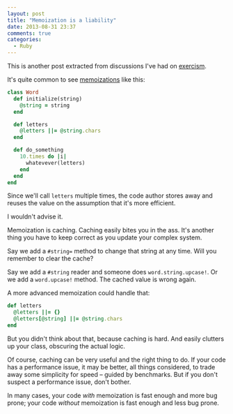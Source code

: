 ```yaml
---
layout: post
title: "Memoization is a liability"
date: 2013-08-31 23:37
comments: true
categories:
  - Ruby
---
```


This is another post extracted from discussions I've had on [exercism](http://exercism.io).

It's quite common to see [memoizations](http://en.wikipedia.org/wiki/Memoization) like this:

``` ruby
class Word
  def initialize(string)
    @string = string
  end

  def letters
    @letters ||= @string.chars
  end

  def do_something
    10.times do |i|
      whatevever(letters)
    end
  end
end
```

Since we'll call `letters` multiple times, the code author stores away and reuses the value on the assumption that it's more efficient.

I wouldn't advise it.

Memoization is caching. Caching easily bites you in the ass. It's another thing you have to keep correct as you update your complex system.

Say we add a `#string=` method to change that string at any time. Will you remember to clear the cache?

Say we add a `#string` reader and someone does `word.string.upcase!`. Or we add a `word.upcase!` method. The cached value is wrong again.

A more advanced memoization could handle that:

``` ruby
def letters
  @letters ||= {}
  @letters[@string] ||= @string.chars
end
```

But you didn't think about that, because caching is hard. And easily clutters up your class, obscuring the actual logic.

Of course, caching can be very useful and the right thing to do. If your code has a performance issue, it may be better, all things considered, to trade away some simplicity for speed – guided by benchmarks. But if you don't suspect a performance issue, don't bother.

In many cases, your code *with* memoization is fast enough and more bug prone; your code *without* memoization is fast enough and less bug prone.
